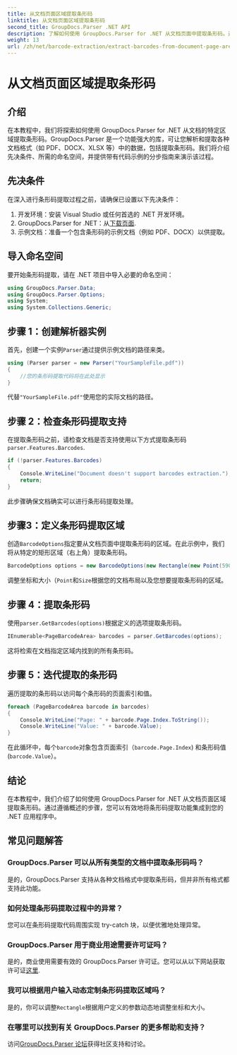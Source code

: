 ```yaml
---
title: 从文档页面区域提取条形码
linktitle: 从文档页面区域提取条形码
second_title: GroupDocs.Parser .NET API
description: 了解如何使用 GroupDocs.Parser for .NET 从文档页面中提取条形码。通过本分步教程增强您的文档处理能力。
weight: 13
url: /zh/net/barcode-extraction/extract-barcodes-from-document-page-area/
---
```


# 从文档页面区域提取条形码

## 介绍
在本教程中，我们将探索如何使用 GroupDocs.Parser for .NET 从文档的特定区域提取条形码。GroupDocs.Parser 是一个功能强大的库，可让您解析和提取各种文档格式（如 PDF、DOCX、XLSX 等）中的数据，包括提取条形码。我们将介绍先决条件、所需的命名空间，并提供带有代码示例的分步指南来演示该过程。
## 先决条件
在深入进行条形码提取过程之前，请确保已设置以下先决条件：
1. 开发环境：安装 Visual Studio 或任何首选的 .NET 开发环境。
2.  GroupDocs.Parser for .NET：从[下载页面](https://releases.groupdocs.com/parser/net/).
3. 示例文档：准备一个包含条形码的示例文档（例如 PDF、DOCX）以供提取。

## 导入命名空间
要开始条形码提取，请在 .NET 项目中导入必要的命名空间：
```csharp
using GroupDocs.Parser.Data;
using GroupDocs.Parser.Options;
using System;
using System.Collections.Generic;
```
## 步骤 1：创建解析器实例
首先，创建一个实例`Parser`通过提供示例文档的路径来类。
```csharp
using (Parser parser = new Parser("YourSampleFile.pdf"))
{
    //您的条形码提取代码将在此处显示
}
```
代替`"YourSampleFile.pdf"`使用您的实际文档的路径。
## 步骤 2：检查条形码提取支持
在提取条形码之前，请检查文档是否支持使用以下方式提取条形码`parser.Features.Barcodes`.
```csharp
if (!parser.Features.Barcodes)
{
    Console.WriteLine("Document doesn't support barcodes extraction.");
    return;
}
```
此步骤确保文档确实可以进行条形码提取处理。
## 步骤3：定义条形码提取区域
创造`BarcodeOptions`指定要从文档页面中提取条形码的区域。在此示例中，我们将从特定的矩形区域（右上角）提取条形码。
```csharp
BarcodeOptions options = new BarcodeOptions(new Rectangle(new Point(590, 80), new Size(150, 150)));
```
调整坐标和大小（`Point`和`Size`根据您的文档布局以及您想要提取条形码的区域。
## 步骤 4：提取条形码
使用`parser.GetBarcodes(options)`根据定义的选项提取条形码。
```csharp
IEnumerable<PageBarcodeArea> barcodes = parser.GetBarcodes(options);
```
这将检索在文档指定区域内找到的所有条形码。
## 步骤 5：迭代提取的条形码
遍历提取的条形码以访问每个条形码的页面索引和值。
```csharp
foreach (PageBarcodeArea barcode in barcodes)
{
    Console.WriteLine("Page: " + barcode.Page.Index.ToString());
    Console.WriteLine("Value: " + barcode.Value);
}
```
在此循环中，每个`barcode`对象包含页面索引（`barcode.Page.Index`) 和条形码值 (`barcode.Value`）。

## 结论
在本教程中，我们介绍了如何使用 GroupDocs.Parser for .NET 从文档页面区域提取条形码。通过遵循概述的步骤，您可以有效地将条形码提取功能集成到您的 .NET 应用程序中。

## 常见问题解答
### GroupDocs.Parser 可以从所有类型的文档中提取条形码吗？
是的，GroupDocs.Parser 支持从各种文档格式中提取条形码，但并非所有格式都支持此功能。
### 如何处理条形码提取过程中的异常？
您可以在条形码提取代码周围实现 try-catch 块，以便优雅地处理异常。
### GroupDocs.Parser 用于商业用途需要许可证吗？
是的，商业使用需要有效的 GroupDocs.Parser 许可证。您可以从以下网站获取许可证[这里](https://purchase.groupdocs.com/buy).
### 我可以根据用户输入动态定制条形码提取区域吗？
是的，你可以调整`Rectangle`根据用户定义的参数动态地调整坐标和大小。
### 在哪里可以找到有关 GroupDocs.Parser 的更多帮助和支持？
访问[GroupDocs.Parser 论坛](https://forum.groupdocs.com/c/parser/17)获得社区支持和讨论。